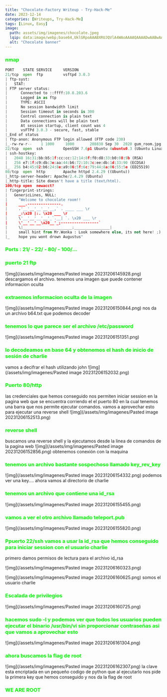 ```yaml
---
title: "Chocolate-Factory Writeup - Try-Hack-Me"
date: 2023-12-14
categories: [Writeups, Try-Hack-Me]
tags: [Linux, Easy]
image: 
  path: assets/img/imagenes/chocolate.jpeg
  lqip: data:image/webp;base64,UklGRpoAAABXRUJQVlA4WAoAAAAQAAAADwAABwAAQUxQSDIAAAARL0AmbZurmr57yyIiqE8oiG0bejIYEQTgqiDA9vqnsUSI6H+oAERp2HZ65qP/VIAWAFZQOCBCAAAA8AEAnQEqEAAIAAVAfCWkAALp8sF8rgRgAP7o9FDvMCkMde9PK7euH5M1m6VWoDXf2FkP3BqV0ZYbO6NA/VFIAAAA
  alt: "Chocolate banner"
---
```

<style>
  h3 {
    color: #00FF00; /* Puedes cambiar "blue" por cualquier color que desees */
  }
</style>
### nmap
```python
PORT    STATE SERVICE     VERSION
21/tcp  open  ftp         vsftpd 3.0.3
| ftp-syst: 
|   STAT: 
| FTP server status:
|      Connected to ::ffff:10.8.203.6
|      Logged in as ftp
|      TYPE: ASCII
|      No session bandwidth limit
|      Session timeout in seconds is 300
|      Control connection is plain text
|      Data connections will be plain text
|      At session startup, client count was 4
|      vsFTPd 3.0.3 - secure, fast, stable
|_End of status
| ftp-anon: Anonymous FTP login allowed (FTP code 230)
|_-rw-rw-r--    1 1000     1000       208838 Sep 30  2020 gum_room.jpg
22/tcp  open  ssh         OpenSSH 7.6p1 Ubuntu 4ubuntu0.3 (Ubuntu Linux; protocol 2.0)
| ssh-hostkey: 
|   2048 16:31:bb:b5:1f:cc:cc:12:14:8f:f0:d8:33:b0:08:9b (RSA)
|   256 e7:1f:c9:db:3e:aa:44:b6:72:10:3c:ee:db:1d:33:90 (ECDSA)
|_  256 b4:45:02:b6:24:8e:a9:06:5f:6c:79:44:8a:06:55:5e (ED25519)
80/tcp  open  http        Apache httpd 2.4.29 ((Ubuntu))
|_http-server-header: Apache/2.4.29 (Ubuntu)
|_http-title: Site doesn't have a title (text/html).
100/tcp open  newacct?
| fingerprint-strings: 
|   GenericLines, NULL: 
|     "Welcome to chocolate room!! 
|     ___.---------------.
|     .'__'__'__'__'__,` . ____ ___ \r
|     _:\x20 |:. \x20 ___ \r
|     \'__'__'__'__'_`.__| `. \x20 ___ \r
|     \'__'__'__\x20__'_;-----------------`
|     \|______________________;________________|
|     small hint from Mr.Wonka : Look somewhere else, its not here! ;) 
|_    hope you wont drown Augustus"
```

### Ports : 21/ - 22/  - 80/ - 100/...

### puerto 21 ftp
![img](/assets/img/imagenes/Pasted image 20231206145928.png)
descargamos el archivo. tenemos una imagen que puede contener informacion oculta

### extraemos informacion oculta de la imagen

![img](/assets/img/imagenes/Pasted image 20231206150844.png)
nos da un archivo b64.txt que podemos decoder

### tenemos lo que parece ser el archivo /etc/password

![img](/assets/img/imagenes/Pasted image 20231206151351.png)

### lo decodeamos en base 64 y obtenemos el hash de inicio de sesión de charlie
vamos a decifrar el hash utilizando john
![img](/assets/img/imagenes/Pasted image 20231206152032.png)

### Puerto 80/http
las credenciales que hemos conseguido nos permiten iniciar session en la pagina web que se encuentra corriendo el el puerto 80 en la cual tenemos una barra que nos permite ejecutar comandos. vamos a aprovechar esto para ejecutar una reverse shell
![img](/assets/img/imagenes/Pasted image 20231206152513.png)

### reverse shell
buscamos una reverse shell y la ejecutamos desde la linea de comandos de la pagina web
![img](/assets/img/imagenes/Pasted image 20231206152856.png)
obtenemos conexión con la maquina

### tenemos un archivo bastante sospechoso llamado key_rev_key

![img](/assets/img/imagenes/Pasted image 20231206154332.png)
podemos ver una key.... ahora vamos al directorio de charlie 

### tenemos un archivo que contiene una id_rsa

![img](/assets/img/imagenes/Pasted image 20231206155455.png)

### vamos a ver el otro archivo llamado teleport.pub

![img](/assets/img/imagenes/Pasted image 20231206155820.png)

### Ppuerto 22/ssh vamos a usar la id_rsa que hemos conseguido para iniciar session con el usuario charlie
primero damos permisos de lectura para el archivo id_rsa

![img](/assets/img/imagenes/Pasted image 20231206160323.png)

![img](/assets/img/imagenes/Pasted image 20231206160625.png)
somos el usuario charlie

### Escalada de privilegios

![img](/assets/img/imagenes/Pasted image 20231206160725.png)

### hacemos sudo -l y podemos ver que todos los usuarios pueden ejecutar el binario /usr/bin/vi sin proporcionar contraseñas asi que vamos a aprovechar esto

![img](/assets/img/imagenes/Pasted image 20231206161304.png)

### ahora buscamos la flag de root

![img](/assets/img/imagenes/Pasted image 20231206162307.png)
la clave esta encriptada en un pequeño codigo de python que al ejecutarlo nos pide la primera key que hemos conseguido y nos da la flag de root
### WE ARE ROOT
